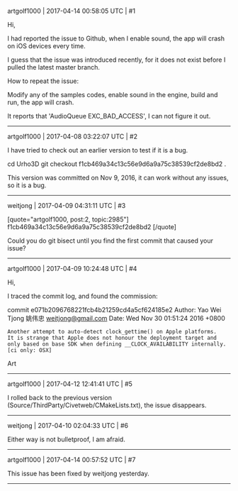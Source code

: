 artgolf1000 | 2017-04-14 00:58:05 UTC | #1

Hi,

I had reported the issue to Github, when I enable sound, the app will crash on iOS devices every time.

I guess that the issue was introduced recently, for it does not exist before I pulled the latest master branch.

How to repeat the issue:

Modify any of the samples codes, enable sound in the engine, build and run, the app will crash.

It reports that 'AudioQueue EXC_BAD_ACCESS', I can not figure it out.

-------------------------

artgolf1000 | 2017-04-08 03:22:07 UTC | #2

I have tried to check out an earlier version to test if it is a bug.

cd Urho3D
git checkout f1cb469a34c13c56e9d6a9a75c38539cf2de8bd2 .

This version was committed on Nov 9, 2016, it can work without any issues, so it is a bug.

-------------------------

weitjong | 2017-04-09 04:31:11 UTC | #3

[quote="artgolf1000, post:2, topic:2985"]
f1cb469a34c13c56e9d6a9a75c38539cf2de8bd2
[/quote]

Could you do git bisect until you find the first commit that caused your issue?

-------------------------

artgolf1000 | 2017-04-09 10:24:48 UTC | #4

Hi,

I traced the commit log, and found the commission:

commit e071b2096768221fcb4b21259cd4a5cf624185e2
Author: Yao Wei Tjong 姚伟忠 <weitjong@gmail.com>
Date:   Wed Nov 30 01:51:24 2016 +0800

    Another attempt to auto-detect clock_gettime() on Apple platforms.
    It is strange that Apple does not honour the deployment target and only based on base SDK when defining __CLOCK_AVAILABILITY internally.
    [ci only: OSX]

Art

-------------------------

artgolf1000 | 2017-04-12 12:41:41 UTC | #5

I rolled back to the previous version (Source/ThirdParty/Civetweb/CMakeLists.txt), the issue disappears.

-------------------------

weitjong | 2017-04-10 02:04:33 UTC | #6

Either way is not bulletproof, I am afraid.

-------------------------

artgolf1000 | 2017-04-14 00:57:52 UTC | #7

This issue has been fixed by weitjong yesterday.

-------------------------


